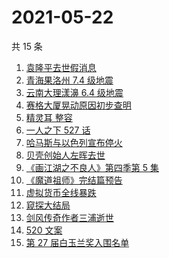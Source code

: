 # 2021-05-22

共 15 条

<!-- BEGIN -->
<!-- 最后更新时间 Sat May 22 2021 13:18:46 GMT+0800 (China Standard Time) -->

1. [袁隆平去世假消息](https://www.zhihu.com/search?q=袁隆平)
2. [青海果洛州 7.4 级地震](https://www.zhihu.com/search?q=青海地震)
3. [云南大理漾濞 6.4 级地震](https://www.zhihu.com/search?q=云南地震)
4. [赛格大厦晃动原因初步查明](https://www.zhihu.com/search?q=赛格大厦)
5. [精灵耳 整容](https://www.zhihu.com/search?q=精灵耳)
6. [一人之下 527 话](https://www.zhihu.com/search?q=一人之下)
7. [哈马斯与以色列宣布停火](https://www.zhihu.com/search?q=以色列哈马斯)
8. [贝壳创始人左晖去世](https://www.zhihu.com/search?q=贝壳创始人去世)
9. [《画江湖之不良人》第四季第 5 集](https://www.zhihu.com/search?q=画江湖之不良人第四季)
10. [《魔道祖师》完结篇预告](https://www.zhihu.com/search?q=魔道祖师)
11. [虚拟货币全线暴跌](https://www.zhihu.com/search?q=币圈崩盘)
12. [窥探大结局](https://www.zhihu.com/search?q=窥探)
13. [剑风传奇作者三浦逝世](https://www.zhihu.com/search?q=剑风传奇)
14. [520 文案](https://www.zhihu.com/search?q=520文案)
15. [第 27 届白玉兰奖入围名单](https://www.zhihu.com/search?q=白玉兰奖)

<!-- END -->
